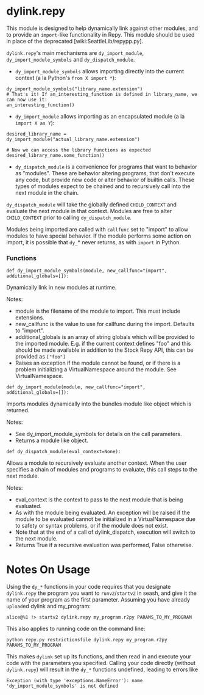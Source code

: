 # dylink.repy

This module is designed to help dynamically link against other modules, and to provide an ```import```-like functionality in Repy. This module should be used in place of the deprecated [wiki:SeattleLib/repypp.py].

```dylink.repy```'s main mechanisms are ```dy_import_module```, ```dy_import_module_symbols``` and ```dy_dispatch_module```.
 * ```dy_import_module_symbols``` allows importing directly into the current context (a la Python's ```from X import *```):

```
dy_import_module_symbols("library_name.extension")
# That's it! If an_interesting_function is defined in library_name, we can now use it:
an_interesting_function()
```
 * ```dy_import_module``` allows importing as an encapsulated module (a la ```import X as Y```):

```
desired_library_name = dy_import_module("actual_library_name.extension")

# Now we can access the library functions as expected
desired_library_name.some_function()
```
 * ```dy_dispatch_module``` is a convenience for programs that want to behavior as "modules". These are behavior altering programs, that don't execute any code, but provide new code or alter behavior of builtin calls. These types of modules expect to be chained and to recursively call into the next module in the chain. 

```dy_dispatch_module``` will take the globally defined ```CHILD_CONTEXT``` and evaluate the next module in that context. Modules are free to alter ```CHILD_CONTEXT``` prior to calling ```dy_dispatch_module```.

Modules being imported are called with ```callfunc``` set to "import" to allow modules to have special behavior. If the module performs some action on import, it is possible that ```dy_```* never returns, as with ```import``` in Python.

### Functions
 

```
def dy_import_module_symbols(module, new_callfunc="import", additional_globals=[]):
```
   Dynamically link in new modules at runtime.

   Notes: 

   * module is the filename of the module to import. This must include extensions.
   * new_callfunc is the value to use for callfunc during the import. Defaults to "import".
   * additional_globals is an array of string globals which will be provided to the imported module. E.g. if the current context defines "foo" and this should be made available in addition to the Stock Repy API, this can be provided as ```["foo"]```
   * Raises an exception if the module cannot be found, or if there is a problem initializing a VirtualNamespace around the module. See VirtualNamespace.
   

 
```
def dy_import_module(module, new_callfunc="import", additional_globals=[]):
```
   Imports modules dynamically into the bundles module like object which is returned.

   Notes:

   * See dy_import_module_symbols for details on the call parameters.
   * Returns a module like object.
 

```
def dy_dispatch_module(eval_context=None):
```
   Allows a module to recursively evaluate another context. When the user specifies a chain of modules and programs to evaluate, this call steps to the next module.

   Notes:

   * eval_context is the context to pass to the next module that is being evaluated.
   * As with the module being evaluated. An exception will be raised if the module to be evaluated cannot be initialized in a VirtualNamespace    due to safety or syntax problems, or if the module does not exist.
   * Note that at the end of a call of dylink_dispatch, execution will switch to the next module.
   * Returns True if a recursive evaluation was performed, False otherwise.


 
# Notes On Usage
Using the ```dy_*``` functions in your code requires that you designate ```dylink.repy``` the program you want to ```runv2```/```startv2``` in seash, and give it the name of your program as the first parameter. Assuming you have already ```upload```ed dylink and my_program:
```
alice@%1 !> startv2 dylink.repy my_program.r2py PARAMS_TO_MY_PROGRAM
```

This also applies to running code on the command line:
```
python repy.py restrictionsfile dylink.repy my_program.r2py PARAMS_TO_MY_PROGRAM
```
This makes ```dylink``` set up its functions, and then read in and execute your code with the parameters you specified. Calling your code directly (without ```dylink.repy```) will result in the ```dy_*``` functions undefined, leading to errors like
```
Exception (with type 'exceptions.NameError'): name 'dy_import_module_symbols' is not defined
```





<!--
Old info:
# Usage
Note since this is essentially running in the background, an user can just use the keyword "include" and then any module in the [wiki:SeattleLib SeattleLib]. The difference between this module and the [wiki:SeattleLib/repypp.py] is that instead of including all the necessary files at the beginning of the code, dylink.repy will **dynamically** include them as necessary.
-->